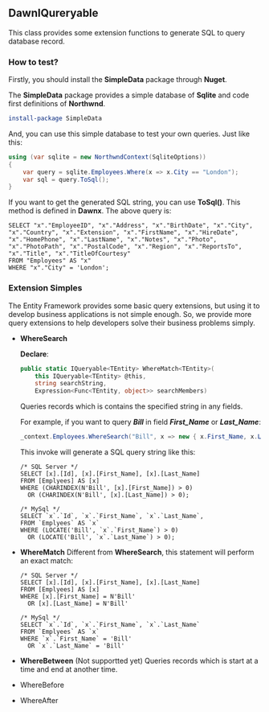 ## DawnIQureryable

This class provides some extension functions to generate SQL to query database record.



### How to test?

Firstly, you should install the **SimpleData** package through **Nuget**.

The **SimpleData** package provides a simple database of **Sqlite** and code first definitions of **Northwnd**.

```powershell
install-package SimpleData
```

And, you can use this simple database to test your own queries. Just like this:

```C#
using (var sqlite = new NorthwndContext(SqliteOptions))
{
    var query = sqlite.Employees.Where(x => x.City == "London");
    var sql = query.ToSql();
}
```

If you want to get the generated SQL string, you can use **ToSql()**. This method is defined in **Dawnx**. The above query is:

```sqlite
SELECT "x"."EmployeeID", "x"."Address", "x"."BirthDate", "x"."City", "x"."Country", "x"."Extension", "x"."FirstName", "x"."HireDate", "x"."HomePhone", "x"."LastName", "x"."Notes", "x"."Photo", "x"."PhotoPath", "x"."PostalCode", "x"."Region", "x"."ReportsTo", "x"."Title", "x"."TitleOfCourtesy"
FROM "Employees" AS "x"
WHERE "x"."City" = 'London';
```



### Extension Simples

The Entity Framework provides some basic query extensions, but using it to develop business applications is not simple enough. So, we provide more query extensions to help developers solve their business problems simply.

- **WhereSearch**

  **Declare**:

  ```C#
  public static IQueryable<TEntity> WhereMatch<TEntity>(
      this IQueryable<TEntity> @this,
      string searchString, 
      Expression<Func<TEntity, object>> searchMembers)
  ```

  Queries records which is contains the specified string in any fields.

  For example, if you want to query ***Bill*** in field ***First_Name*** or ***Last_Name***:

  ```C#
  _context.Employees.WhereSearch("Bill", x => new { x.First_Name, x.Last_Name });
  ```

  This invoke will generate a SQL query string like this:

  ```mssql
  /* SQL Server */
  SELECT [x].[Id], [x].[First_Name], [x].[Last_Name]
  FROM [Emplyees] AS [x]
  WHERE (CHARINDEX(N'Bill', [x].[First_Name]) > 0)
  	OR (CHARINDEX(N'Bill', [x].[Last_Name]) > 0);
  ```

  ```mysql
  /* MySql */
  SELECT `x`.`Id`, `x`.`First_Name`, `x`.`Last_Name`,
  FROM `Emplyees` AS `x`
  WHERE (LOCATE('Bill', `x`.`First_Name`) > 0)
  	OR (LOCATE('Bill', `x`.`Last_Name`) > 0);
  ```

- **WhereMatch**
  Different from **WhereSearch**, this statement will perform an exact match:

  ```mssql
  /* SQL Server */
  SELECT [x].[Id], [x].[First_Name], [x].[Last_Name]
  FROM [Emplyees] AS [x]
  WHERE [x].[First_Name] = N'Bill' 
  	OR [x].[Last_Name] = N'Bill'
  ```

  ```mysql
  /* MySql */
  SELECT `x`.`Id`, `x`.`First_Name`, `x`.`Last_Name`
  FROM `Emplyees` AS `x`
  WHERE `x`.`First_Name` = 'Bill' 
  	OR `x`.`Last_Name` = 'Bill'
  ```

- **WhereBetween**
  (Not supportted yet)
  Queries records which is start at a time and end at another time.

- WhereBefore

- WhereAfter

